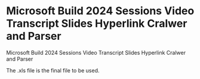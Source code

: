 # Microsoft Build 2024 Sessions Video Transcript Slides Hyperlink Cralwer and Parser
Microsoft Build 2024 Sessions Video Transcript Slides Hyperlink Cralwer and Parser

The .xls file is the final file to be used.

